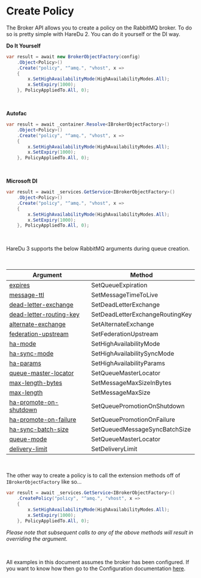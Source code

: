 # Create Policy

The Broker API allows you to create a policy on the RabbitMQ broker. To do so is pretty simple with HareDu 2. You can do it yourself or the DI way.

**Do It Yourself**

```c#
var result = await new BrokerObjectFactory(config)
    .Object<Policy>()
    .Create("policy", "^amq.", "vhost", x =>
    {
        x.SetHighAvailabilityMode(HighAvailabilityModes.All);
        x.SetExpiry(1000);
    }, PolicyAppliedTo.All, 0);
```
<br>

**Autofac**

```c#
var result = await _container.Resolve<IBrokerObjectFactory>()
    .Object<Policy>()
    .Create("policy", "^amq.", "vhost", x =>
    {
        x.SetHighAvailabilityMode(HighAvailabilityModes.All);
        x.SetExpiry(1000);
    }, PolicyAppliedTo.All, 0);
```
<br>

**Microsoft DI**

```c#
var result = await _services.GetService<IBrokerObjectFactory>()
    .Object<Policy>()
    .Create("policy", "^amq.", "vhost", x =>
    {
        x.SetHighAvailabilityMode(HighAvailabilityModes.All);
        x.SetExpiry(1000);
    }, PolicyAppliedTo.All, 0);
```
<br>

HareDu 3 supports the below RabbitMQ arguments during queue creation.

<br>

| Argument | Method |
| --- | --- |
| [expires](https://www.rabbitmq.com/ttl.html#queue-ttl) | SetQueueExpiration |
| [message-ttl](https://www.rabbitmq.com/ttl.html#message-ttl-using-policy) | SetMessageTimeToLive |
| [dead-letter-exchange](https://www.rabbitmq.com/dlx.html#using-optional-queue-arguments) | SetDeadLetterExchange |
| [dead-letter-routing-key](https://www.rabbitmq.com/dlx.html#using-optional-queue-arguments) | SetDeadLetterExchangeRoutingKey |
| [alternate-exchange](https://www.rabbitmq.com/ae.html) | SetAlternateExchange |
| [federation-upstream](https://www.rabbitmq.com/parameters.html#policies) | SetFederationUpstream |
| [ha-mode](https://www.rabbitmq.com/parameters.html#policies) | SetHighAvailabilityMode |
| [ha-sync-mode](https://www.rabbitmq.com/ha.html#examples) | SetHighAvailabilitySyncMode |
| [ha-params](https://www.rabbitmq.com/ha.html) | SetHighAvailabilityParams |
| [queue-master-locator](https://www.rabbitmq.com/ha.html#queue-master-location) | SetQueueMasterLocator |
| [max-length-bytes](https://www.rabbitmq.com/parameters.html#operator-policies) | SetMessageMaxSizeInBytes |
| [max-length](https://www.rabbitmq.com/parameters.html#operator-policies) | SetMessageMaxSize |
| [ha-promote-on-shutdown](https://www.rabbitmq.com/ha.html#cluster-shutdown) | SetQueuePromotionOnShutdown |
| [ha-promote-on-failure](https://www.rabbitmq.com/ha.html#promoting-unsynchronised-mirrors) | SetQueuePromotionOnFailure |
| [ha-sync-batch-size](https://www.rabbitmq.com/ha.html#cluster-shutdown) | SetQueuedMessageSyncBatchSize |
| [queue-mode](https://www.rabbitmq.com/ha.html) | SetQueueMasterLocator |
| [delivery-limit](https://www.rabbitmq.com/blog/2020/04/20/rabbitmq-gets-an-ha-upgrade/) | SetDeliveryLimit |

<br>

The other way to create a policy is to call the extension methods off of ```IBrokerObjectFactory``` like so...

```c#
var result = await _services.GetService<IBrokerObjectFactory>()
    .CreatePolicy("policy", "^amq.", "vhost", x =>
    {
        x.SetHighAvailabilityMode(HighAvailabilityModes.All);
        x.SetExpiry(1000);
    }, PolicyAppliedTo.All, 0);
```

*Please note that subsequent calls to any of the above methods will result in overriding the argument.*

<br>

All examples in this document assumes the broker has been configured. If you want to know how then go to the Configuration documentation [here](https://github.com/ahives/HareDu3/blob/master/docs/configuration.md).

